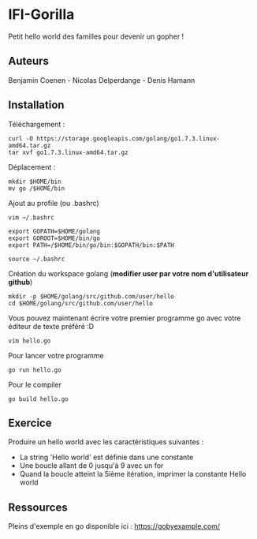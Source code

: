 # IFI-Gorilla
Petit hello world des familles pour devenir un gopher !

## Auteurs
Benjamin Coenen - Nicolas Delperdange - Denis Hamann

## Installation
Téléchargement :
```
curl -O https://storage.googleapis.com/golang/go1.7.3.linux-amd64.tar.gz
tar xvf go1.7.3.linux-amd64.tar.gz
```

Déplacement :
```
mkdir $HOME/bin
mv go /$HOME/bin
```

Ajout au profile (ou .bashrc)
```
vim ~/.bashrc
```
```
export GOPATH=$HOME/golang
export GOROOT=$HOME/bin/go
export PATH=/$HOME/bin/go/bin:$GOPATH/bin:$PATH
```
```
source ~/.bashrc
```

Création du workspace golang (**modifier user par votre nom d'utilisateur github**)
```
mkdir -p $HOME/golang/src/github.com/user/hello
cd $HOME/golang/src/github.com/user/hello
```

Vous pouvez maintenant écrire votre premier programme go avec votre éditeur de texte préféré :D
```
vim hello.go
```

Pour lancer votre programme
```
go run hello.go
```

Pour le compiler
```
go build hello.go
```

## Exercice

Produire un hello world avec les caractéristiques suivantes :
- La string 'Hello world' est définie dans une constante
- Une boucle allant de 0 jusqu'à 9 avec un for
- Quand la boucle atteint la 5ième itération, imprimer la constante Hello world

## Ressources 
Pleins d'exemple en go disponible ici : https://gobyexample.com/
